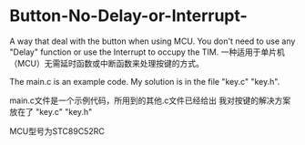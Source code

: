 # Button-No-Delay-or-Interrupt-
A way that deal with the button when using MCU. You don't need to use any "Delay" function or use the Interrupt to occupy the TIM.  一种适用于单片机（MCU）无需延时函数或中断函数来处理按键的方式。

The main.c is an example code.
My solution is in the file "key.c" "key.h".

main.c文件是一个示例代码，所用到的其他.c文件已经给出
我对按键的解决方案放在了 "key.c" "key.h"

MCU型号为STC89C52RC
